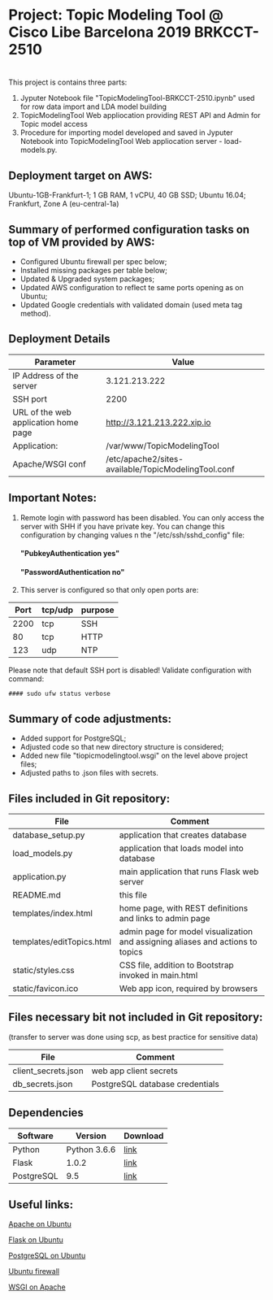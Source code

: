 # Project: Topic Modeling Tool @ Cisco Libe Barcelona 2019 BRKCCT-2510
#

This project is contains three parts:

1. Jyputer Notebook file "TopicModelingTool-BRKCCT-2510.ipynb" used for row data import
and LDA model building 
2. TopicModelingTool Web appliocation providing REST API and Admin for Topic model
access
3. Procedure for importing model developed and saved in Jyputer Notebook into 
TopicModelingTool Web appliocation server - load-models.py.

## Deployment target on AWS:

Ubuntu-1GB-Frankfurt-1;
1 GB RAM, 1 vCPU, 40 GB SSD;
Ubuntu 16.04;
Frankfurt, Zone A (eu-central-1a)

## Summary of performed configuration tasks on top of VM provided by AWS:

- Configured Ubuntu firewall per spec below;
- Installed missing packages per table below;
- Updated & Upgraded system packages;
- Updated AWS configuration to reflect te same ports opening as on Ubuntu;
- Updated Google credentials with validated domain (used meta tag method).

## Deployment Details

| Parameter | Value |
| ------ | ------ |
| IP Address of the server | 3.121.213.222 |
| SSH port | 2200 |
| URL of the web application home page | http://3.121.213.222.xip.io |
| Application: | /var/www/TopicModelingTool |
| Apache/WSGI conf | /etc/apache2/sites-available/TopicModelingTool.conf |


## Important Notes:

1. Remote login with password has been disabled. You can only access the server
with SHH if you have private key. You can change this configuration
by changing values n the "/etc/ssh/sshd_config" file:
    #### "PubkeyAuthentication yes"
    #### "PasswordAuthentication no"


2. This server is configured so that only open ports are:

| Port | tcp/udp | purpose |
| ------ | ------ | ------ |
| 2200 | tcp | SSH |
| 80 | tcp | HTTP |
| 123 | udp | NTP |

Please note that default SSH port is disabled! Validate configuration with command:

    #### sudo ufw status verbose


## Summary of code adjustments:

- Added support for PostgreSQL;
- Adjusted code so that new directory structure is considered;
- Added new file "tiopicmodelingtool.wsgi" on the level above project files;
- Adjusted paths to .json files with secrets.


## Files included in Git repository:

| File | Comment |
| ------ | ------ |
| database_setup.py | application that creates database |
| load_models.py | application that loads model into database |
| application.py | main application that runs Flask web server |
| README.md | this file |
| templates/index.html | home page, with REST definitions and links to admin page  |
| templates/editTopics.html | admin page for model visualization and assigning aliases and actions to topics |
| static/styles.css | CSS file, addition to Bootstrap invoked in main.html |
| static/favicon.ico | Web app icon, required by browsers |


## Files necessary bit not included in Git repository:
(transfer to server was done using scp, as best practice for sensitive data)

| File | Comment |
| ------ | ------ |
| client_secrets.json | web app client secrets  |
| db_secrets.json | PostgreSQL database credentials   |

## Dependencies

| Software | Version | Download |
| ------ | ------ | ------ |
| Python | Python 3.6.6 | [link](https://www.python.org/downloads/release/python-368/) |
| Flask | 1.0.2 | [link](http://flask.pocoo.org/docs/1.0/installation/) |
| PostgreSQL | 9.5 | [link](https://www.postgresql.org/download/) |


## Useful links:

[Apache on Ubuntu](http://manpages.ubuntu.com/manpages/xenial/man8/a2ensite.8.html)

[Flask on Ubuntu](https://www.digitalocean.com/community/tutorials/how-to-deploy-a-flask-application-on-an-ubuntu-vps)

[PostgreSQL on Ubuntu](https://www.digitalocean.com/community/tutorials/how-to-install-and-use-postgresql-on-ubuntu-16-04)

[Ubuntu firewall](https://help.ubuntu.com/community/UFW)

[WSGI on Apache](http://flask.pocoo.org/docs/1.0/deploying/mod_wsgi/)


